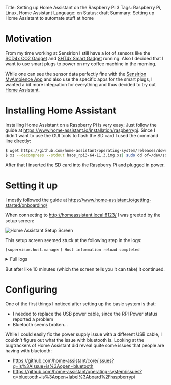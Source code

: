 Title: Setting up Home Assistant on the Raspberry Pi 3
Tags: Raspberry Pi, Linux, Home Assistant
Language: en
Status: draft
Summary: Setting up Home Assistant to automate stuff at home

# Motivation

From my time working at Sensirion I still have a lot of sensors like the [SCD4x
CO2 Gadget](https://www.sensirion.com/products/catalog/SCD4x-CO2-Gadget) and
[SHT4x Smart
Gadget](https://sensirion.com/de/produkte/katalog/SHT4x-Smart-Gadget) running.
Also I decided that I want to use smart plugs to power on my coffee machine in
the morning. 

While one can see the sensor data perfectly fine with the [Sensirion MyAmbience
App](https://play.google.com/store/apps/details?id=com.sensirion.myam) and also
use the specific apps for the smart plugs, I wanted a bit more integration for
everything and thus decided to try out [Home
Assistant](https://www.home-assistant.io).

# Installing Home Assistant

Installing Home Assistant on a Raspberry Pi is very easy: Just follow the guide
at <https://www.home-assistant.io/installation/raspberrypi>. Since I didn't
want to use the GUI tools to flash the SD card I used the command line
directly:

```bash
$ wget https://github.com/home-assistant/operating-system/releases/download/11.3/haos_rpi3-64-11.3.img.xz
$ xz --decompress --stdout haos_rpi3-64-11.3.img.xz| sudo dd of=/dev/sda bs=64k oflag=dsync status=progress
```

After that I inserted the SD card into the Raspberry Pi and plugged in power.

# Setting it up

I mostly followed the guide at
<https://www.home-assistant.io/getting-started/onboarding/>


When connecting to <http://homeassistant.local:8123/> I was greeted by the
setup screen:

![Home Assistant Setup Screen]({static}/images/home_assistant/preparing-home-assistant.png)

This setup screen seemed stuck at the following step in the logs:
```
[supervisor.host.manager] Host information reload completed
```

<details>
<summary>Full logs</summary>
```text
s6-rc: info: service s6rc-oneshot-runner: starting
s6-rc: info: service s6rc-oneshot-runner successfully started
s6-rc: info: service fix-attrs: starting
s6-rc: info: service fix-attrs successfully started
s6-rc: info: service legacy-cont-init: starting
cont-init: info: running /etc/cont-init.d/udev.sh
INFO: Using udev information from host
cont-init: info: /etc/cont-init.d/udev.sh exited 0
s6-rc: info: service legacy-cont-init successfully started
s6-rc: info: service legacy-services: starting
services-up: info: copying legacy longrun supervisor (no readiness notification)
services-up: info: copying legacy longrun watchdog (no readiness notification)
s6-rc: info: service legacy-services successfully started
INFO: Starting local supervisor watchdog...
[__main__] Initializing Supervisor setup
[supervisor.docker.network] Can't find Supervisor network, creating a new network
[supervisor.bootstrap] Seting up coresys for machine: raspberrypi3-64
[supervisor.docker.supervisor] Attaching to Supervisor ghcr.io/home-assistant/aarch64-hassio-supervisor with version 2023.12.0
[supervisor.docker.supervisor] Connecting Supervisor to hassio-network
[supervisor.resolution.evaluate] Starting system evaluation with state initialize
[supervisor.resolution.evaluate] System evaluation complete
[__main__] Setting up Supervisor
[supervisor.api] Starting API on 172.30.32.2
[supervisor.hardware.monitor] Started Supervisor hardware monitor
[supervisor.dbus.manager] Connected to system D-Bus.
[supervisor.dbus.agent] Load dbus interface io.hass.os
[supervisor.dbus.hostname] Load dbus interface org.freedesktop.hostname1
[supervisor.dbus.logind] Load dbus interface org.freedesktop.login1
[supervisor.dbus.network] Load dbus interface org.freedesktop.NetworkManager
[supervisor.dbus.rauc] Load dbus interface de.pengutronix.rauc
[supervisor.dbus.resolved] Load dbus interface org.freedesktop.resolve1
[supervisor.dbus.systemd] Load dbus interface org.freedesktop.systemd1
[supervisor.dbus.timedate] Load dbus interface org.freedesktop.timedate1
[supervisor.host.services] Updating service information
[supervisor.host.sound] Updating PulseAudio information
[supervisor.host.sound] Can't update PulseAudio data: Failed to connect to pulseaudio server
[supervisor.host.network] Updating local network information
[supervisor.host.apparmor] Loading AppArmor Profiles: {'hassio-supervisor'}
[supervisor.docker.monitor] Started docker events monitor
[supervisor.updater] Fetching update data from https://version.home-assistant.io/stable.json
[supervisor.docker.interface] Found ghcr.io/home-assistant/aarch64-hassio-cli versions: []
[supervisor.docker.interface] Attaching to ghcr.io/home-assistant/aarch64-hassio-cli with version 2023.11.0
[supervisor.plugins.cli] Starting CLI plugin
[supervisor.docker.cli] Starting CLI ghcr.io/home-assistant/aarch64-hassio-cli with version 2023.11.0 - 172.30.32.5
[supervisor.docker.interface] Found ghcr.io/home-assistant/aarch64-hassio-dns versions: []
[supervisor.docker.interface] Attaching to ghcr.io/home-assistant/aarch64-hassio-dns with version 2023.06.2
[supervisor.plugins.dns] Starting CoreDNS plugin
[supervisor.docker.dns] Starting DNS ghcr.io/home-assistant/aarch64-hassio-dns with version 2023.06.2 - 172.30.32.3
[supervisor.plugins.dns] Updated /etc/resolv.conf
[supervisor.docker.interface] Found ghcr.io/home-assistant/aarch64-hassio-audio versions: []
[supervisor.docker.interface] Attaching to ghcr.io/home-assistant/aarch64-hassio-audio with version 2023.12.0
[supervisor.plugins.audio] Starting Audio plugin
[supervisor.docker.audio] Starting Audio ghcr.io/home-assistant/aarch64-hassio-audio with version 2023.12.0 - 172.30.32.4
[supervisor.docker.interface] Found ghcr.io/home-assistant/aarch64-hassio-observer versions: []
[supervisor.docker.interface] Attaching to ghcr.io/home-assistant/aarch64-hassio-observer with version 2023.06.0
[supervisor.plugins.observer] Starting observer plugin
[supervisor.docker.observer] Starting Observer ghcr.io/home-assistant/aarch64-hassio-observer with version 2023.06.0 - 172.30.32.6
[supervisor.docker.interface] Found ghcr.io/home-assistant/aarch64-hassio-multicast versions: []
[supervisor.docker.interface] Attaching to ghcr.io/home-assistant/aarch64-hassio-multicast with version 2023.06.2
[supervisor.plugins.multicast] Starting Multicast plugin
[supervisor.docker.multicast] Starting Multicast ghcr.io/home-assistant/aarch64-hassio-multicast with version 2023.06.2 - Host
[supervisor.homeassistant.secrets] Loaded 0 Home Assistant secrets
[supervisor.docker.interface] No version found for ghcr.io/home-assistant/raspberrypi3-64-homeassistant
[supervisor.homeassistant.core] No Home Assistant Docker image ghcr.io/home-assistant/raspberrypi3-64-homeassistant found.
[supervisor.docker.interface] Attaching to ghcr.io/home-assistant/raspberrypi3-64-homeassistant with version landingpage
[supervisor.homeassistant.core] Using preinstalled landingpage
[supervisor.homeassistant.core] Starting HomeAssistant landingpage
[supervisor.homeassistant.module] Update pulse/client.config: /data/tmp/homeassistant_pulse
[supervisor.docker.homeassistant] Starting Home Assistant ghcr.io/home-assistant/raspberrypi3-64-homeassistant with version landingpage
[supervisor.os.manager] Detect Home Assistant Operating System 11.3 / BootSlot A
[supervisor.store.git] Cloning add-on https://github.com/esphome/home-assistant-addon repository
[supervisor.store.git] Cloning add-on https://github.com/hassio-addons/repository repository
[supervisor.store.git] Cloning add-on https://github.com/home-assistant/addons repository
[supervisor.store] Loading add-ons from store: 72 all - 72 new - 0 remove
[supervisor.addons.manager] Found 0 installed add-ons
[supervisor.backups.manager] Found 0 backup files
[supervisor.discovery] Loaded 0 messages
[supervisor.ingress] Loaded 0 ingress sessions
[supervisor.resolution.check] Starting system checks with state setup
[supervisor.resolution.check] System checks complete
[supervisor.resolution.evaluate] Starting system evaluation with state setup
[supervisor.resolution.evaluate] System evaluation complete
[supervisor.jobs] 'ResolutionFixup.run_autofix' blocked from execution, system is not running - setup
[supervisor.resolution.evaluate] Starting system evaluation with state setup
[supervisor.resolution.evaluate] System evaluation complete
[__main__] Running Supervisor
[supervisor.os.manager] Rauc: A - marked slot kernel.0 as good
[supervisor.addons.manager] Phase 'initialize' starting 0 add-ons
[supervisor.addons.manager] Phase 'system' starting 0 add-ons
[supervisor.addons.manager] Phase 'services' starting 0 add-ons
[supervisor.core] Skipping start of Home Assistant
[supervisor.addons.manager] Phase 'application' starting 0 add-ons
[supervisor.misc.tasks] All core tasks are scheduled
[supervisor.core] Supervisor is up and running
[supervisor.homeassistant.core] Home Assistant setup
[supervisor.docker.interface] Updating image ghcr.io/home-assistant/raspberrypi3-64-homeassistant:landingpage to ghcr.io/home-assistant/raspberrypi3-64-homeassistant:2024.1.1
[supervisor.docker.interface] Downloading docker image ghcr.io/home-assistant/raspberrypi3-64-homeassistant with tag 2024.1.1.
[supervisor.host.info] Updating local host information
[supervisor.resolution.check] Starting system checks with state running
[supervisor.resolution.checks.base] Run check for dns_server_failed/dns_server
[supervisor.resolution.checks.base] Run check for pwned/addon
[supervisor.resolution.checks.base] Run check for ipv4_connection_problem/system
[supervisor.resolution.checks.base] Run check for dns_server_ipv6_error/dns_server
[supervisor.resolution.checks.base] Run check for security/core
[supervisor.resolution.checks.base] Run check for docker_config/system
[supervisor.resolution.checks.base] Run check for trust/supervisor
[supervisor.resolution.checks.base] Run check for no_current_backup/system
[supervisor.resolution.module] Create new suggestion create_full_backup - system / None
[supervisor.resolution.module] Create new issue no_current_backup - system / None
[supervisor.resolution.checks.base] Run check for free_space/system
[supervisor.resolution.checks.base] Run check for multiple_data_disks/system
[supervisor.resolution.check] System checks complete
[supervisor.resolution.evaluate] Starting system evaluation with state running
[supervisor.resolution.evaluate] System evaluation complete
[supervisor.resolution.fixup] Starting system autofix at state running
[supervisor.resolution.fixup] System autofix complete
[supervisor.host.services] Updating service information
[supervisor.host.network] Updating local network information
[supervisor.host.sound] Updating PulseAudio information
[supervisor.host.manager] Host information reload completed
```
</details>

But after like 10 minutes (which the screen tells you it can take) it
continued.

# Configuring

One of the first things I noticed after setting up the basic system is that:

 * I needed to replace the USB power cable, since the RPI Power status reported a problem
 * Bluetooth seems broken...

While I could easily fix the power supply issue with a different USB cable, I
couldn't figure out what the issue with bluetooth is. Looking at the
bugtrackers of Home Assistant did reveal quite some issues that people are having with bluetooth:

 * <https://github.com/home-assistant/core/issues?q=is%3Aissue+is%3Aopen+bluetooth>
 * <https://github.com/home-assistant/operating-system/issues?q=bluetooth+is%3Aopen+label%3Aboard%2Fraspberrypi>

